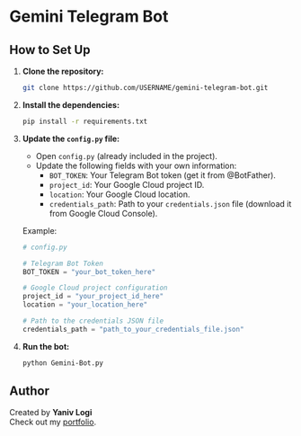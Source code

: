 
# Gemini Telegram Bot

## How to Set Up

1. **Clone the repository:**
   ```bash
   git clone https://github.com/USERNAME/gemini-telegram-bot.git
   ```

2. **Install the dependencies:**
   ```bash
   pip install -r requirements.txt
   ```

3. **Update the `config.py` file:**
   - Open `config.py` (already included in the project).
   - Update the following fields with your own information:
     - `BOT_TOKEN`: Your Telegram Bot token (get it from @BotFather).
     - `project_id`: Your Google Cloud project ID.
     - `location`: Your Google Cloud location.
     - `credentials_path`: Path to your `credentials.json` file (download it from Google Cloud Console).
   
   Example:
   ```python
   # config.py

   # Telegram Bot Token
   BOT_TOKEN = "your_bot_token_here"

   # Google Cloud project configuration
   project_id = "your_project_id_here"
   location = "your_location_here"

   # Path to the credentials JSON file
   credentials_path = "path_to_your_credentials_file.json"
   ```

4. **Run the bot:**
   ```bash
   python Gemini-Bot.py
   ```

## Author
Created by **Yaniv Logi**  
Check out my [portfolio](https://yanivlogi.github.io/portfolio/).
